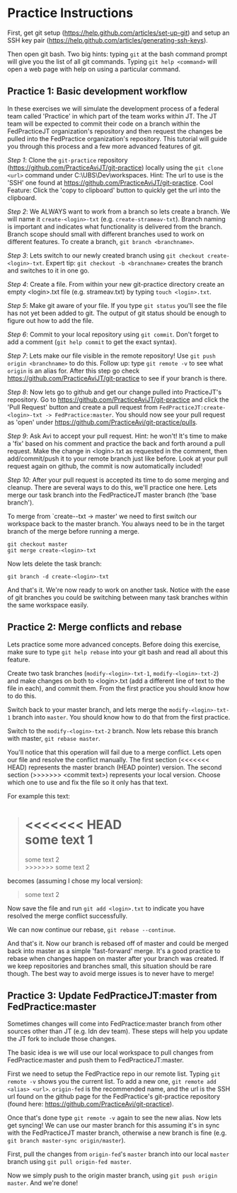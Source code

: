 Practice Instructions
=====================

First, get git setup (https://help.github.com/articles/set-up-git) and setup an SSH key pair (https://help.github.com/articles/generating-ssh-keys).

Then open git bash.  Two big hints: typing `git` at the bash command prompt will give you the list of all git commands.  Typing `git help <command>` will open a web page with help on using a particular command.

## Practice 1: Basic development workflow

In these exercises we will simulate the development process of a federal team called 'Practice' in which part of the team works within JT.  The JT team will be expected to commit their code on a branch within the FedPracticeJT organization's repository and then request the changes be pulled into the FedPractice organization's repository.  This tutorial will guide you through this process and a few more advanced features of git.

*Step 1*: Clone the `git-practice` repository (https://github.com/PracticeAviJT/git-practice) locally using the `git clone <url>` command under C:\UBS\Dev\workspaces.  Hint: The url to use is the 'SSH' one found at https://github.com/PracticeAviJT/git-practice.  Cool Feature: Click the 'copy to clipboard' button to quickly get the url into the clipboard.

*Step 2*: We ALWAYS want to work from a branch so lets create a branch.  We will name it `create-<login>-txt` (e.g. `create-strameav-txt`).  Branch naming is important and indicates what functionality is delivered from the branch.  Branch scope should small with different branches used to work on different features.  To create a branch, `git branch <branchname>`.

*Step 3*: Lets switch to our newly created branch using `git checkout create-<login>-txt`.  Expert tip: `git checkout -b <branchname>` creates the branch and switches to it in one go.

*Step 4*: Create a file.  From within your new git-practice directory create an empty \<login\>.txt file (e.g. strameav.txt) by typing `touch <login>.txt`.

*Step 5*: Make git aware of your file.  If you type `git status` you'll see the file has not yet been added to git.  The output of git status should be enough to figure out how to add the file.

*Step 6*: Commit to your local repository using `git commit`.  Don't forget to add a comment (`git help commit` to get the exact syntax).

*Step 7*: Lets make our file visible in the remote repository!  Use `git push origin <branchname>` to do this.  Follow up: type `git remote -v` to see what `origin` is an alias for.  After this step go check https://github.com/PracticeAviJT/git-practice to see if your branch is there.

*Step 8*: Now lets go to github and get our change pulled into PracticeJT's repository.  Go to https://github.com/PracticeAviJT/git-practice and click the 'Pull Request' button and create a pull request from `FedPracticeJT:create-<login>-txt -> FedPractice:master`.  You should now see your pull request as 'open' under https://github.com/PracticeAvi/git-practice/pulls.

*Step 9*: Ask Avi to accept your pull request.  Hint: he won't!  It's time to make a 'fix' based on his comment and practice the back and forth around a pull request.  Make the change in \<login\>.txt as requested in the comment, then add/commit/push it to your remote branch just like before.  Look at your pull request again on github, the commit is now automatically included!

*Step 10*: After your pull request is accepted its time to do some merging and cleanup.  There are several ways to do this, we'll practice one here.  Lets merge our task branch into the FedPracticeJT master branch (the 'base branch').

To merge from `create-<login>-txt -> master' we need to first switch our workspace back to the master branch.  You always need to be in the target branch of the merge before running a merge.

`git checkout master`   
`git merge create-<login>-txt`   

Now lets delete the task branch:

`git branch -d create-<login>-txt`

And that's it.  We're now ready to work on another task.  Notice with the ease of git branches you could be switching between many task branches within the same workspace easily.

## Practice 2: Merge conflicts and rebase

Lets practice some more advanced concepts.  Before doing this exercise, make sure to type `git help rebase` into your git bash and read all about this feature.

Create two task branches (`modify-<login>-txt-1`, `modify-<login>-txt-2`) and make changes on both to \<login\>.txt (add a different line of text to the file in each), and commit them.  From the first practice you should know how to do this.

Switch back to your master branch, and lets merge the `modify-<login>-txt-1` branch into `master`.  You should know how to do that from the first practice.

Switch to the `modify-<login>-txt-2` branch.  Now lets rebase this branch with master, `git rebase master`.

You'll notice that this operation will fail due to a merge conflict.  Lets open our file and resolve the conflict manually.  The first section (\<\<\<\<\<\<\< HEAD) represents the master branch (HEAD pointer) version.  The second section (\>\>\>\>\>\>\> \<commit text\>) represents your local version.  Choose which one to use and fix the file so it only has that text.

For example this text:

> <<<<<<< HEAD   
> some text 1   
>  =======   
> some text 2   
> \>\>\>\>\>\>\> some text 2   

becomes (assuming I chose my local version):

> some text 2   

Now save the file and run `git add <login>.txt` to indicate you have resolved the merge conflict successfully.

We can now continue our rebase, `git rebase --continue`.

And that's it. Now our branch is rebased off of master and could be merged back into master as a simple 'fast-forward' merge.  It's a good practice to rebase when changes happen on master after your branch was created.  If we keep repositories and branches small, this situation should be rare though.  The best way to avoid merge issues is to never have to merge!

## Practice 3: Update FedPracticeJT:master from FedPractice:master

Sometimes changes will come into FedPractice:master branch from other sources other than JT (e.g. ldn dev team).  These steps will help you update the JT fork to include those changes.

The basic idea is we will use our local workspace to pull changes from FedPractice:master and push them to FedPracticeJT:master.

First we need to setup the FedPractice repo in our remote list.  Typing `git remote -v` shows you the current list.  To add a new one, `git remote add <alias> <url>`.  `origin-fed` is the recommended name, and the url is the SSH url found on the github page for the FedPractice's git-practice repository (found here: https://github.com/PracticeAvi/git-practice).

Once that's done type `git remote -v` again to see the new alias.  Now lets get syncing!  We can use our master branch for this assuming it's in sync with the FedPracticeJT master branch, otherwise a new branch is fine (e.g. `git branch master-sync origin/master`).

First, pull the changes from `origin-fed`'s `master` branch into our local `master` branch using `git pull origin-fed master`.

Now we simply push to the origin master branch, using `git push origin master`.  And we're done!
